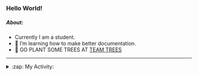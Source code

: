 ### Hello World!

##### About:
- Currently I am a student.
- 🌱 I’m learning how to make better documentation.
- 🌱 GO PLANT SOME TREES AT [TEAM TREES](https://teamtrees.org/)

---
<details>
  <summary>:zap: My Activity:</summary>
  
<!--START_SECTION:waka-->
![Code Time](http://img.shields.io/badge/Code%20Time-1%2C132%20hrs%2056%20mins-blue)

**I'm a Night 🦉** 

```text
🌞 Morning                1269 commits        ██░░░░░░░░░░░░░░░░░░░░░░░   08.79 % 
🌆 Daytime                5237 commits        █████████░░░░░░░░░░░░░░░░   36.26 % 
🌃 Evening                4153 commits        ███████░░░░░░░░░░░░░░░░░░   28.75 % 
🌙 Night                  3784 commits        ███████░░░░░░░░░░░░░░░░░░   26.20 % 
```
📅 **I'm Most Productive on Wednesday** 

```text
Monday                   2215 commits        ████░░░░░░░░░░░░░░░░░░░░░   15.34 % 
Tuesday                  1836 commits        ███░░░░░░░░░░░░░░░░░░░░░░   12.71 % 
Wednesday                3365 commits        ██████░░░░░░░░░░░░░░░░░░░   23.30 % 
Thursday                 1738 commits        ███░░░░░░░░░░░░░░░░░░░░░░   12.03 % 
Friday                   1394 commits        ██░░░░░░░░░░░░░░░░░░░░░░░   09.65 % 
Saturday                 1301 commits        ██░░░░░░░░░░░░░░░░░░░░░░░   09.01 % 
Sunday                   2594 commits        ████░░░░░░░░░░░░░░░░░░░░░   17.96 % 
```


📊 **This Week I Spent My Time On** 

```text
🔥 Editors: 
VS Code                  51 mins             █████████████████████████   100.00 % 

🐱‍💻 Projects: 
praise                   51 mins             █████████████████████████   100.00 % 
```


 Last Updated on 09/06/2023 20:08:08 UTC
<!--END_SECTION:waka-->
</details>
